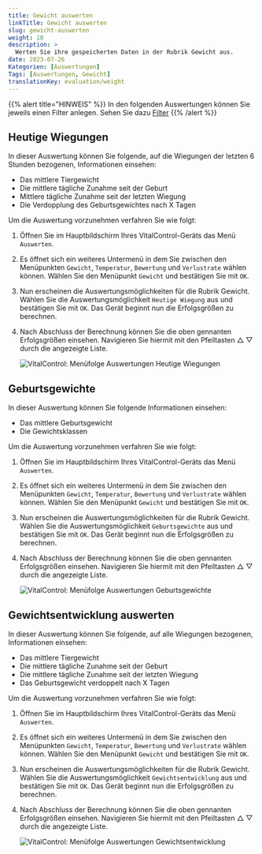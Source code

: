 ```yaml
---
title: Gewicht auswerten
linkTitle: Gewicht auswerten
slug: gewicht-auswerten
weight: 10
description: >
  Werten Sie ihre gespeicherten Daten in der Rubrik Gewicht aus.
date: 2023-07-26
Kategorien: [Auswertungen]
Tags: [Auswertungen, Gewicht]
translationKey: evaluation/weight
---
```

{{% alert title="HINWEIS" %}}
In den folgenden Auswertungen können Sie jeweils einen Filter anlegen. Sehen Sie dazu [Filter](../filter-anlegen/)
{{% /alert %}}

## Heutige Wiegungen
In dieser Auswertung können Sie folgende, auf die Wiegungen der letzten 6 Stunden bezogenen, Informationen einsehen: 
- Das mittlere Tiergewicht
- Die mittlere tägliche Zunahme seit der Geburt
- Mittlere tägliche Zunahme seit der letzten Wiegung
- Die Verdopplung des Geburtsgewichtes nach X Tagen

Um die Auswertung vorzunehmen verfahren Sie wie folgt:

1. Öffnen Sie im Hauptbildschirm Ihres VitalControl-Geräts das Menü `Auswerten`.

2. Es öffnet sich ein weiteres Untermenü in dem Sie zwischen den Menüpunkten `Gewicht`, `Temperatur`, `Bewertung` und `Verlustrate` wählen können. Wählen Sie den Menüpunkt `Gewicht` und bestätigen Sie mit `OK`.

3. Nun erscheinen die Auswertungsmöglichkeiten für die Rubrik Gewicht. Wählen Sie die Auswertungsmöglichkeit `Heutige Wiegung` aus und bestätigen Sie mit `OK`. Das Gerät beginnt nun die Erfolgsgrößen zu berechnen.

4. Nach Abschluss der Berechnung können Sie die oben gennanten Erfolgsgrößen einsehen. Navigieren Sie hiermit mit den Pfeiltasten △ ▽ durch die angezeigte Liste. 

   ![VitalControl: Menüfolge Auswertungen Heutige Wiegungen](../bilder/heutewiegung.png "Heutige Wiegungen auswerten")

## Geburtsgewichte
In dieser Auswertung können Sie folgende Informationen einsehen:
- Das mittlere Geburtsgewicht
- Die Gewichtsklassen

Um die Auswertung vorzunehmen verfahren Sie wie folgt:

1. Öffnen Sie im Hauptbildschirm Ihres VitalControl-Geräts das Menü `Auswerten`.

2. Es öffnet sich ein weiteres Untermenü in dem Sie zwischen den Menüpunkten `Gewicht`, `Temperatur`, `Bewertung` und `Verlustrate` wählen können. Wählen Sie den Menüpunkt `Gewicht` und bestätigen Sie mit `OK`.

3. Nun erscheinen die Auswertungsmöglichkeiten für die Rubrik Gewicht. Wählen Sie die Auswertungsmöglichkeit `Geburtsgewichte` aus und bestätigen Sie mit `OK`. Das Gerät beginnt nun die Erfolgsgrößen zu berechnen.

4. Nach Abschluss der Berechnung können Sie die oben gennanten Erfolgsgrößen einsehen. Navigieren Sie hiermit mit den Pfeiltasten △ ▽ durch die angezeigte Liste.

   ![VitalControl: Menüfolge Auswertungen Geburtsgewichte](../bilder/geburtsgewichte.png "Geburtsgewichte auswerten")

## Gewichtsentwicklung auswerten

In dieser Auswertung können Sie folgende, auf alle Wiegungen bezogenen, Informationen einsehen: 
- Das mittlere Tiergewicht
- Die mittlere tägliche Zunahme seit der Geburt
- Die mittlere tägliche Zunahme seit der letzten Wiegung
- Das Geburtsgewicht verdoppelt nach X Tagen

Um die Auswertung vorzunehmen verfahren Sie wie folgt:

1. Öffnen Sie im Hauptbildschirm Ihres VitalControl-Geräts das Menü `Auswerten`.

2. Es öffnet sich ein weiteres Untermenü in dem Sie zwischen den Menüpunkten `Gewicht`, `Temperatur`, `Bewertung` und `Verlustrate` wählen können. Wählen Sie den Menüpunkt `Gewicht` und bestätigen Sie mit `OK`.

3. Nun erscheinen die Auswertungsmöglichkeiten für die Rubrik Gewicht. Wählen Sie die Auswertungsmöglichkeit `Gewichtsentwicklung` aus und bestätigen Sie mit `OK`. Das Gerät beginnt nun die Erfolgsgrößen zu berechnen.

4. Nach Abschluss der Berechnung können Sie die oben gennanten Erfolgsgrößen einsehen. Navigieren Sie hiermit mit den Pfeiltasten △ ▽ durch die angezeigte Liste. 

   ![VitalControl: Menüfolge Auswertungen Gewichtsentwicklung](../bilder/gewichtsentwicklung.png "Gewichtsentwicklung auswerten")


